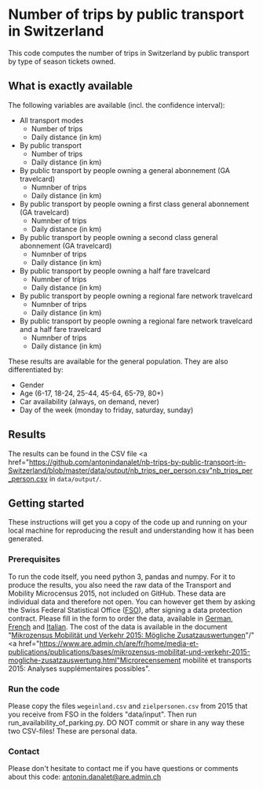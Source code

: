 # Number of trips by public transport in Switzerland
This code computes the number of trips in Switzerland by public transport by type of season tickets owned.

## What is exactly available
The following variables are available (incl. the confidence interval):
- All transport modes
  - Number of trips
  - Daily distance (in km)
- By public transport
  - Number of trips
  - Daily distance (in km)
- By public transport by people owning a general abonnement (GA travelcard)
  - Numnber of trips
  - Daily distance (in km)
- By public transport by people owning a first class general abonnement (GA travelcard)
  - Numnber of trips
  - Daily distance (in km)
- By public transport by people owning a second class general abonnement (GA travelcard)
  - Numnber of trips
  - Daily distance (in km)
- By public transport by people owning a half fare travelcard
  - Numnber of trips
  - Daily distance (in km)
- By public transport by people owning a regional fare network travelcard
  - Numnber of trips
  - Daily distance (in km)
- By public transport by people owning a regional fare network travelcard and a half fare travelcard
  - Numnber of trips
  - Daily distance (in km)
  
These results are available for the general population. They are also differentiated by:
- Gender
- Age (6-17, 18-24, 25-44, 45-64, 65-79, 80+)
- Car availability (always, on demand, never)
- Day of the week (monday to friday, saturday, sunday)

## Results
The results can be found in the CSV file <a href="https://github.com/antonindanalet/nb-trips-by-public-transport-in-Switzerland/blob/master/data/output/nb_trips_per_person.csv"nb_trips_per_person.csv</a> in `data/output/`.

## Getting started
These instructions will get you a copy of the code up and running on your local machine for reproducing the result and understanding how it has been generated.

### Prerequisites
To run the code itself, you need python 3, pandas and numpy.
For it to produce the results, you also need the raw data of the Transport and Mobility Microcensus 2015, not included on GitHub. These data are individual data and therefore not open. You can however get them by asking the Swiss Federal Statistical Office (<a href="www.bfs.admin.ch">FSO</a>), after signing a data protection contract. Please fill in the form to order the data, available in <a href="https://www.are.admin.ch/are/de/home/verkehr-und-infrastruktur/grundlagen-und-daten/mzmv/datenzugang.html">German</a>, <a href="https://www.are.admin.ch/are/fr/home/transports-et-infrastructures/bases-et-donnees/mrmt/accesauxdonnees.html">French</a> and <a href="https://www.are.admin.ch/are/it/home/trasporti-e-infrastrutture/basi-e-dati/mcmt/accessoaidati.html">Italian</a>. The cost of the data is available in the document "<a href="https://www.are.admin.ch/are/de/home/medien-und-publikationen/publikationen/grundlagen/mikrozensus-mobilitat-und-verkehr-2015-mogliche-zusatzauswertung.html">Mikrozensus Mobilität und Verkehr 2015: Mögliche Zusatzauswertungen</a>"/"<a href="https://www.are.admin.ch/are/fr/home/media-et-publications/publications/bases/mikrozensus-mobilitat-und-verkehr-2015-mogliche-zusatzauswertung.html"Microrecensement mobilité et transports 2015: Analyses supplémentaires possibles</a>".

### Run the code
Please copy the files `wegeinland.csv` and `zielpersonen.csv` from 2015 that you receive from FSO in the folders "data/input". Then run run_availability_of_parking.py.
DO NOT commit or share in any way these two CSV-files! These are personal data.

### Contact
Please don't hesitate to contact me if you have questions or comments about this code: antonin.danalet@are.admin.ch

